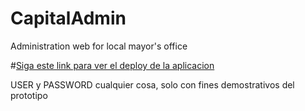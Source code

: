 # CapitalAdmin
Administration web for local mayor's office

#[Siga este link para ver el deploy de la aplicacion](https://front.jorgearojas25.now.sh/#/login)

USER y PASSWORD cualquier cosa, solo con fines demostrativos del prototipo

